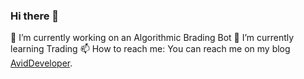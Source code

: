### Hi there 👋

🔭 I’m currently working on an Algorithmic Brading Bot
🌱 I’m currently learning Trading
 📫 How to reach me: You can reach me on my blog [AvidDeveloper](https://AvidDeveloper.com).
 
<!--
**andrewcahill/andrewcahill** is a ✨ _special_ ✨ repository because its `README.md` (this file) appears on your GitHub profile.

Here are some ideas to get you started:

 🔭 I’m currently working on an Algorithmic Brading Bot
 🌱 I’m currently learning Trading
- 👯 I’m looking to collaborate on ...
- 🤔 I’m looking for help with ...
- 💬 Ask me about all things Tech
 📫 How to reach me: You can reach me on my blog [AvidDeveloper](https://AvidDeveloper.com).
- 😄 Pronouns: ...
- ⚡ Fun fact: ...
-->
